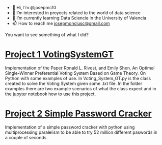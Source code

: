 - 👋 Hi, I’m @josepmc10
- 👀 I’m interested in proyects related to the world of data science
- 🌱 I’m currently learning Data Sciencie in the University of Valencia
- 📫 How to reach me josepmonclusc@gmail.com

<!---
josepmc10/josepmc10 is a ✨ special ✨ repository because its `README.md` (this file) appears on your GitHub profile.
You can click the Preview link to take a look at your changes.
--->

You want to see something of what I did?

# [Project 1 VotingSystemGT](https://github.com/josepmc10/VotingSystemGT)
Implementation of the Paper Ronald L. Rivest, and Emily Shen. An Optimal Single-Winner Preferential Voting System Based on Game Theory. 
On Python with some examples of use.
In Voting_System_GT.py is the class created to solve the Voting System given some .txt file. In the folder examples there are two example scenarios of 
what the class expect and in the jupyter notebook how to use this project.

# [Project 2 Simple Password Cracker](https://github.com/josepmc10/Password)
Implementation of a simple password cracker with python using multiprocessing paralelism to be able to try 52 million different paswords in a couple of seconds.
